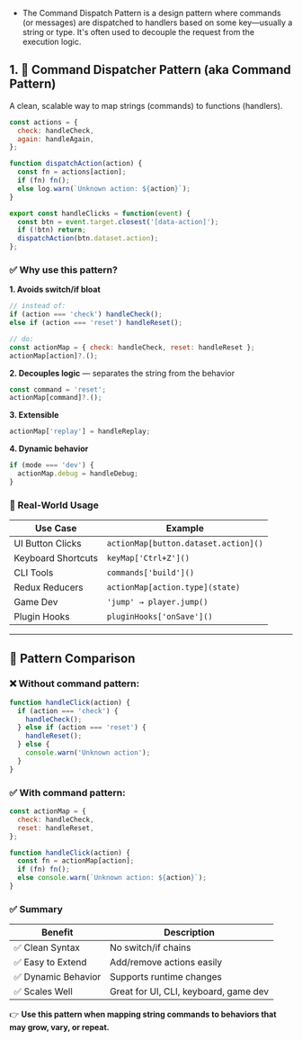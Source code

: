 <!-- ====================================================================
   COMMAND/DISPATCH 
===================================================================== -->

* The Command Dispatch Pattern is a design pattern where commands (or messages) are dispatched to handlers based on some key—usually a string or type. It's often used to decouple the request from the execution logic.







## 1. 🧩 Command Dispatcher Pattern (aka Command Pattern)

A clean, scalable way to map strings (commands) to functions (handlers).

```js
const actions = {
  check: handleCheck,
  again: handleAgain,
};

function dispatchAction(action) {
  const fn = actions[action];
  if (fn) fn();
  else log.warn(`Unknown action: ${action}`);
}

export const handleClicks = function(event) {
  const btn = event.target.closest('[data-action]');
  if (!btn) return;
  dispatchAction(btn.dataset.action);
};
```

### ✅ Why use this pattern?

**1. Avoids switch/if bloat**

```js
// instead of:
if (action === 'check') handleCheck();
else if (action === 'reset') handleReset();

// do:
const actionMap = { check: handleCheck, reset: handleReset };
actionMap[action]?.();
```

**2. Decouples logic** — separates the string from the behavior

```js
const command = 'reset';
actionMap[command]?.();
```

**3. Extensible**

```js
actionMap['replay'] = handleReplay;
```

**4. Dynamic behavior**

```js
if (mode === 'dev') {
  actionMap.debug = handleDebug;
}
```

### 🧠 Real-World Usage

| Use Case           | Example                              |
| ------------------ | ------------------------------------ |
| UI Button Clicks   | `actionMap[button.dataset.action]()` |
| Keyboard Shortcuts | `keyMap['Ctrl+Z']()`                 |
| CLI Tools          | `commands['build']()`                |
| Redux Reducers     | `actionMap[action.type](state)`      |
| Game Dev           | `'jump' → player.jump()`             |
| Plugin Hooks       | `pluginHooks['onSave']()`            |

---

## 🧪 Pattern Comparison

### ❌ Without command pattern:

```js
function handleClick(action) {
  if (action === 'check') {
    handleCheck();
  } else if (action === 'reset') {
    handleReset();
  } else {
    console.warn('Unknown action');
  }
}
```

### ✅ With command pattern:

```js
const actionMap = {
  check: handleCheck,
  reset: handleReset,
};

function handleClick(action) {
  const fn = actionMap[action];
  if (fn) fn();
  else console.warn(`Unknown action: ${action}`);
}
```

### ✅ Summary

| Benefit            | Description                           |
| ------------------ | ------------------------------------- |
| ✅ Clean Syntax     | No switch/if chains                   |
| ✅ Easy to Extend   | Add/remove actions easily             |
| ✅ Dynamic Behavior | Supports runtime changes              |
| ✅ Scales Well      | Great for UI, CLI, keyboard, game dev |

👉 **Use this pattern when mapping string commands to behaviors that may grow, vary, or repeat.**